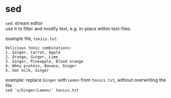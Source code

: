 # sed

`sed`: stream editor<br>
use it to filter and modify text, e.g. in-place within text-files.

example file, `tonics.txt`:<br>
```TEXT
Delicious tonic combinations:
1. Ginger, Carrot, Apple
2. Orange, Ginger, Lime
3. Ginger, Pineapple, Blood orange
4. Whey protein, Banana, Ginger
5. Oat milk, Ginger
```

example: replace `Ginger` with `Lemon` from `tonics.txt`, without overwriting the file<br>
`sed 's/Ginger/Lemon/' tonics.txt`


